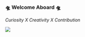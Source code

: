 ### 🛸 Welcome Aboard 🛸

*Curiosity X Creativity X Contribution*

[![](https://img.shields.io/badge/LinkedIn-Theodoros%20Ntakouris-blue?style=flat-square&logo=Linkedin&logoColor=white&link=https://www.linkedin.com/in/theodoros-ntakouris/)](https://www.linkedin.com/in/theodoros-ntakouris/)
